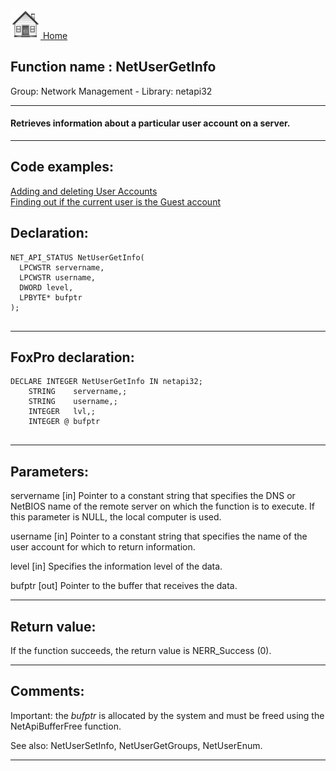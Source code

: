 [<img src="../../images/home.png"> Home ](https://github.com/VFPX/Win32API)  

## Function name : NetUserGetInfo
Group: Network Management - Library: netapi32    
***  


#### Retrieves information about a particular user account on a server.
***  


## Code examples:
[Adding and deleting User Accounts](../../samples/sample_478.md)  
[Finding out if the current user is the Guest account](../../samples/sample_566.md)  

## Declaration:
```foxpro  
NET_API_STATUS NetUserGetInfo(
  LPCWSTR servername,
  LPCWSTR username,
  DWORD level,
  LPBYTE* bufptr
);
  
```  
***  


## FoxPro declaration:
```foxpro  
DECLARE INTEGER NetUserGetInfo IN netapi32;
	STRING    servername,;
	STRING    username,;
	INTEGER   lvl,;
	INTEGER @ bufptr
  
```  
***  


## Parameters:
servername 
[in] Pointer to a constant string that specifies the DNS or NetBIOS name of the remote server on which the function is to execute. If this parameter is NULL, the local computer is used.

username 
[in] Pointer to a constant string that specifies the name of the user account for which to return information.

level 
[in] Specifies the information level of the data.

bufptr 
[out] Pointer to the buffer that receives the data.   
***  


## Return value:
If the function succeeds, the return value is NERR_Success (0).  
***  


## Comments:
Important: the <Em>bufptr</Em> is allocated by the system and must be freed using the NetApiBufferFree function.  
  
See also: NetUserSetInfo, NetUserGetGroups, NetUserEnum.  
  
***  


